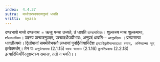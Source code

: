 ```yaml
---
index:  4.4.37
sutra:  माथोत्तरपदपदव्यनुपदं धावति
vritti:  nyasa
---
```


दण्डभावो माथो दण्डमाथः = ऋजुः पन्था उच्यते, तं धावति `दाण्डमाथिकः`। शुल्कस्य माथः शुल्कमाथः, `शौल्कमथिकः`। पदस्य पश्चादनुपदम्, पश्चादर्थेऽव्यीभावः, अनुपदं धावति-- `आनुपदिकः` । प्रत्यासत्या धावतीत्यर्थः। द्वितीयायां समर्थविभक्तौ लब्धायां पुनर्द्वितीयानिर्देशः `इष्टाद्द्वितीयान्ताद्यथा स्यात्, अनिष्टान्मा भूत्` इत्येवमर्थम्। तेन यः `अनुर्यत्समया` (2.1.15) `यस्य चायामः` (2.1.16) `कुगतिप्रदायः` (2.2.18) इत्यादिभिर्योगैरनुशब्दस्य समासः, ततो न भवति।।

